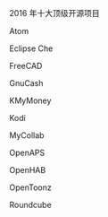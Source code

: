 2016 年十大顶级开源项目

Atom

Eclipse Che

FreeCAD

GnuCash

KMyMoney

Kodi

MyCollab

OpenAPS

OpenHAB

OpenToonz

Roundcube
